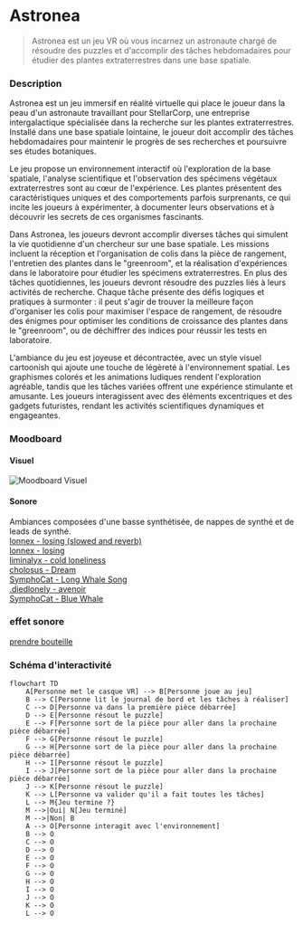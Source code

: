 # Astronea

> Astronea est un jeu VR où vous incarnez un astronaute chargé de résoudre des puzzles et d'accomplir des tâches hebdomadaires pour étudier des plantes extraterrestres dans une base spatiale.

### Description

Astronea est un jeu immersif en réalité virtuelle qui place le joueur dans la peau d'un astronaute travaillant pour StellarCorp, une entreprise intergalactique spécialisée dans la recherche sur les plantes extraterrestres. Installé dans une base spatiale lointaine, le joueur doit accomplir des tâches hebdomadaires pour maintenir le progrès de ses recherches et poursuivre ses études botaniques.

Le jeu propose un environnement interactif où l'exploration de la base spatiale, l'analyse scientifique et l'observation des spécimens végétaux extraterrestres sont au cœur de l'expérience. Les plantes présentent des caractéristiques uniques et des comportements parfois surprenants, ce qui incite les joueurs à expérimenter, à documenter leurs observations et à découvrir les secrets de ces organismes fascinants.

Dans Astronea, les joueurs devront accomplir diverses tâches qui simulent la vie quotidienne d'un chercheur sur une base spatiale. Les missions incluent la réception et l'organisation de colis dans la pièce de rangement, l'entretien des plantes dans le "greenroom", et la réalisation d'expériences dans le laboratoire pour étudier les spécimens extraterrestres. En plus des tâches quotidiennes, les joueurs devront résoudre des puzzles liés à leurs activités de recherche. Chaque tâche présente des défis logiques et pratiques à surmonter : il peut s'agir de trouver la meilleure façon d'organiser les colis pour maximiser l'espace de rangement, de résoudre des énigmes pour optimiser les conditions de croissance des plantes dans le "greenroom", ou de déchiffrer des indices pour réussir les tests en laboratoire.

L'ambiance du jeu est joyeuse et décontractée, avec un style visuel cartoonish qui ajoute une touche de légèreté à l'environnement spatial. Les graphismes colorés et les animations ludiques rendent l'exploration agréable, tandis que les tâches variées offrent une expérience stimulante et amusante. Les joueurs interagissent avec des éléments excentriques et des gadgets futuristes, rendant les activités scientifiques dynamiques et engageantes.



### Moodboard

#### Visuel

![Moodboard Visuel]()

#### Sonore

Ambiances composées d'une basse synthétisée, de nappes de synthé et de leads de synthé. <br>
[lonnex - losing (slowed and reverb)](https://youtu.be/KZrvnPOu5oU?si=-EyvkCBBUJ0rWzIe) <br>
[lonnex - losing](https://youtu.be/BgBNLX_3afs?si=vbkmEJgLcy-1HkoC) <br>
[liminalyx - cold loneliness](https://youtu.be/xqp4gNT410s?si=xMWUA3M1ONo_CCdn) <br>
[cholosus - Dream](https://youtu.be/se5uNCrig18?si=1A6mLVT9Ko01AWEO) <br>
[SymphoCat - Long Whale Song](https://youtu.be/Glrwf8rKBXw?si=dz6L2nXC5B8sKCXO) <br>
[.diedlonely - avenoir](https://youtu.be/xF6Z8PdFbZQ?si=Gps7YuQKD7YOBPhE) <br>
[SymphoCat - Blue Whale](https://youtu.be/krSuui3nwqQ?si=G1x6yA_Nd2OJu_S9) <br>

### effet sonore
[prendre bouteille](https://pixabay.com/fr/sound-effects/bottle-clink-101000/) <br>

### Schéma d'interactivité

```mermaid
flowchart TD
    A[Personne met le casque VR] --> B[Personne joue au jeu]
    B --> C[Personne lit le journal de bord et les tâches à réaliser]
    C --> D[Personne va dans la première pièce débarrée]
    D --> E[Personne résout le puzzle]
    E --> F[Personne sort de la pièce pour aller dans la prochaine pièce débarrée]
    F --> G[Personne résout le puzzle]
    G --> H[Personne sort de la pièce pour aller dans la prochaine pièce débarrée]
    H --> I[Personne résout le puzzle]
    I --> J[Personne sort de la pièce pour aller dans la prochaine pièce débarrée]
    J --> K[Personne résout le puzzle]
    K --> L[Personne va valider qu'il a fait toutes les tâches]
    L --> M{Jeu termine ?}
    M -->|Oui| N[Jeu terminé]
    M -->|Non| B
    A --> O[Personne interagit avec l'environnement]
    B --> O
    C --> O
    D --> O
    E --> O
    F --> O
    G --> O
    H --> O
    I --> O
    J --> O
    K --> O
    L --> O

```
